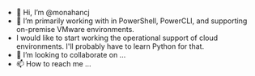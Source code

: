 - 👋 Hi, I’m @monahancj
- 👀 I’m primarily working with in PowerShell, PowerCLI, and supporting on-premise VMware environments.
- I would like to start working the operational support of cloud environments.  I'll probably have to learn Python for that.
- 💞️ I’m looking to collaborate on ...
- 📫 How to reach me ...

<!---
monahancj/monahancj is a ✨ special ✨ repository because its `README.md` (this file) appears on your GitHub profile.
You can click the Preview link to take a look at your changes.
--->
